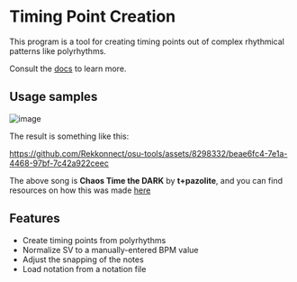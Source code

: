 # Timing Point Creation

This program is a tool for creating timing points out of complex rhythmical patterns like polyrhythms.

Consult the [docs](docs/) to learn more.

## Usage samples

![image](https://github.com/Rekkonnect/osu-tools/assets/8298332/d238bed8-582f-426c-ac69-5da427f530b6)

The result is something like this:

https://github.com/Rekkonnect/osu-tools/assets/8298332/beae6fc4-7e1a-4468-97bf-7c42a922ceec

The above song is **Chaos Time the DARK** by **t+pazolite**, and you can find resources on how this was made [here](docs/examples/chaos-time/)

## Features

- Create timing points from polyrhythms
- Normalize SV to a manually-entered BPM value
- Adjust the snapping of the notes
- Load notation from a notation file
